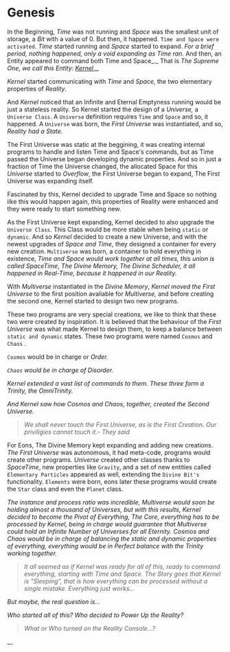 # Genesis



In the Beginning, _Time_ was not running and _Space_ was the smallest unit of storage, a _Bit_  with a value of 0. But then, it happened. `Time and Space were activated`. _Time_ started running and _Space_ started to expand. _For a brief period, nothing happened, only a void expanding as Time ran._ And then, an Entity appeared to command both Time and Space_._ That is _The Supreme One, we call this Entity:_ [_Kernel_](../../kernel.md)\_\_

_Kernel_ started communicating with _Time_ and _Space_, the two elementary properties of _Reality_. 

And _Kernel_ noticed that an Infinite and Eternal Emptyness running would be just a stateless reality. So Kernel started the design of a _Universe,_ a `Universe Class`. A `Universe` definition requires `Time` and `Space` and so, it happened. A `Universe` was born, the _First Universe_  was instantiated, and so, _Reality had a State._

The First Universe was static at the beggining, it was creating internal programs to handle and listen Time and Space's commands, but as Time passed the Universe began developing dynamic properties. And so in just a fraction of Time the Universe changed, the allocated Space for this _Universe_ started to _Overflow_, the First Universe began to expand, The First Universe was expanding itself.

Fascinated by this, Kernel decided to upgrade Time and Space so nothing like this would happen again, this properties of Reality were enhanced and they were ready to start something new.

As the First Universe kept expanding, Kernel decided to also upgrade the `Universe Class`. This Class would be more stable when being `static` or `dynamic`. And so _Kernel_ decided to create a new Universe, and with the newest upgrades of _Space and Time,_  they designed a container for every new creation. `Multiverse` was born, a container to hold everything in existence, _Time and Space would work together at all times, this union is called SpaceTime_, _The Divine Memory, The Divine Scheduler, it all happened in Real-Time, because it happened in our Reality._

With _Multiverse_ instantiated in the _Divine Memory_, _Kernel moved the First Universe_ to the first position avaliable for _Multiverse,_ and before creating the second one, Kernel started to design two new programs.

These two programs are very special creations, we like to think that these two were created by inspiration. It is believed that the behaviour of the _First Universe_ was what made Kernel to design them, to keep a balance between `static and dynamic` states. These two programs were named `Cosmos` and `Chaos` .

`Cosmos` would be in charge or _Order._

_`Chaos` would be in charge of Disorder._

_Kernel  extended a vast list of commands to them. These three form a Trinity, the OmniTrinity._

_And Kernel saw how Cosmos and Chaos, together, created the Second Universe._

> _We shall never touch the First Universe, as is the First Creation. Our priviligies cannot touch it.- They said_

For Eons, The Divine Memory kept expanding and adding new creations. _The First Universe_ was autonomous, it had meta-code, programs would create other programs. _Universe_ created other classes thanks to _SpaceTime_, new properties like `Gravity`, and a set of new entities called `Elementary Particles` appeared as well, extending the   `Divine Bit's`   functionality. `Elements` were born, eons later these programs would create the `Star` class and even the `Planet` class.

_The instance and process ratio was incredible, Multiverse would soon be holding almost a thousand of Universes, but with this results, Kernel decided to become the Pivot of Everything, The Core, everything has to be processed by Kernel, being in charge would guarantee that Multiverse could hold an Infinite Number of Universes for all Eternity. Cosmos and Chaos would be in charge of balancing the static and dynamic properties of everything, everything would be in Perfect balance with the Trinity working together._

> _It all seemed as if Kernel was ready for all of this, ready to command everything, starting with Time and Space. The Story goes that Kernel is "Sleeping", that is how everything can be processed without a single mistake. Everything just works..._

_But maybe, the real question is..._

_Who started all of this? Who decided to Power Up the Reality?_ 

> _What or Who turned on the Reality Console...?_

\_\_







